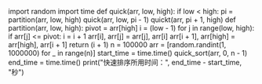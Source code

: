 import random
import time
def quick(arr, low, high):
    if low < high:
        pi = partition(arr, low, high)
        quick(arr, low, pi - 1)
        quickt(arr, pi + 1, high)
def partition(arr, low, high):
    pivot = arr[high]
    i = (low - 1)
    for j in range(low, high):
        if arr[j] <= pivot:
            i = i + 1
            arr[i], arr[j] = arr[j], arr[i]
    arr[i + 1], arr[high] = arr[high], arr[i + 1]
    return (i + 1)
n = 100000
arr = [random.randint(1, 1000000) for _ in range(n)]
start_time = time.time()
quick_sort(arr, 0, n - 1)
end_time = time.time()
print("快速排序所用时间：", end_time - start_time, "秒")
